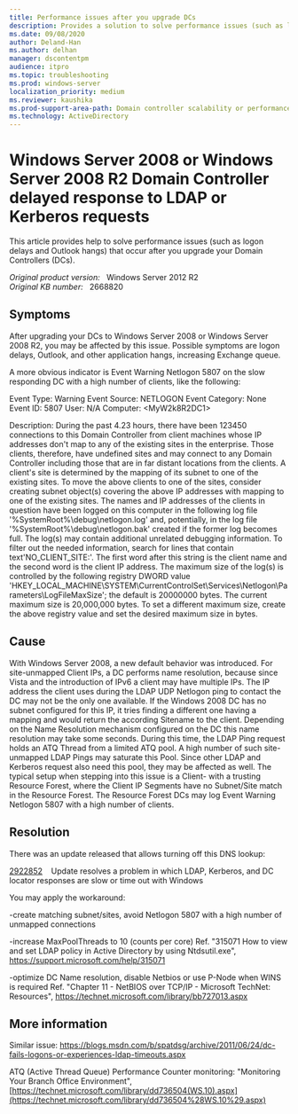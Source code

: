 ```yaml
---
title: Performance issues after you upgrade DCs
description: Provides a solution to solve performance issues (such as logon delays and Outlook hangs) that occur after you upgrade your Domain Controllers (DCs).
ms.date: 09/08/2020
author: Deland-Han
ms.author: delhan
manager: dscontentpm
audience: itpro
ms.topic: troubleshooting
ms.prod: windows-server
localization_priority: medium
ms.reviewer: kaushika
ms.prod-support-area-path: Domain controller scalability or performance (including LDAP)
ms.technology: ActiveDirectory
---
```

# Windows Server 2008 or Windows Server 2008 R2 Domain Controller delayed response to LDAP or Kerberos requests

This article provides help to solve performance issues (such as logon delays and Outlook hangs) that occur after you upgrade your Domain Controllers (DCs).

_Original product version:_ &nbsp; Windows Server 2012 R2  
_Original KB number:_ &nbsp; 2668820

## Symptoms

After upgrading your DCs to Windows Server 2008 or Windows Server 2008 R2, you may be affected by this issue. Possible symptoms are logon delays, Outlook, and other application hangs, increasing Exchange queue.

A more obvious indicator is Event Warning Netlogon 5807 on the slow responding DC with a high number of clients, like the following:

Event Type: Warning
Event Source: NETLOGON
Event Category: None
Event ID: 5807
User: N/A
Computer: \<MyW2k8R2DC1> 

Description:
During the past 4.23 hours, there have been 123450 connections to this Domain Controller from client machines whose IP addresses don't map to any of the existing sites in the enterprise. Those clients, therefore, have undefined sites and may connect to any Domain Controller including those that are in far distant locations from the clients. A client's site is determined by the mapping of its subnet to one of the existing sites. To move the above clients to one of the sites, consider creating subnet object(s) covering the above IP addresses with mapping to one of the existing sites. The names and IP addresses of the clients in question have been logged on this computer in the following log file '%SystemRoot%\debug\netlogon.log' and, potentially, in the log file '%SystemRoot%\debug\netlogon.bak' created if the former log becomes full. The log(s) may contain additional unrelated debugging information. To filter out the needed information, search for lines that contain text'NO_CLIENT_SITE:'. The first word after this string is the client name and the second word is the client IP address. The maximum size of the log(s) is controlled by the following registry DWORD value 'HKEY_LOCAL_MACHINE\SYSTEM\CurrentControlSet\Services\Netlogon\Parameters\LogFileMaxSize'; the default is 20000000 bytes. The current maximum size is 20,000,000 bytes. To set a different maximum size, create the above registry value and set the desired maximum size in bytes. 

## Cause

With Windows Server 2008, a new default behavior was introduced. For site-unmapped Client IPs, a DC performs name resolution, because since Vista and the introduction of IPv6 a client may have multiple IPs. The IP address the client uses during the LDAP UDP Netlogon ping to contact the DC may not be the only one available. If the Windows 2008 DC has no subnet configured for this IP, it tries finding a different one having a mapping and would return the according Sitename to the client.
Depending on the Name Resolution mechanism configured on the DC this name resolution may take some seconds. During this time, the LDAP Ping request holds an ATQ Thread from a limited ATQ pool. A high number of such site-unmapped LDAP Pings may saturate this Pool. Since other LDAP and Kerberos request also need this pool, they may be affected as well.
The typical setup when stepping into this issue is a Client- with a trusting Resource Forest, where the Client IP Segments have no Subnet/Site match in the Resource Forest. The Resource Forest DCs may log Event Warning Netlogon 5807 with a high number of clients.

## Resolution

There was an update released that allows turning off this DNS lookup:

[2922852](https://support.microsoft.com/help/2922852)    Update resolves a problem in which LDAP, Kerberos, and DC locator responses are slow or time out with Windows

You may apply the workaround:

-create matching subnet/sites, avoid Netlogon 5807 with a high number of unmapped connections

-increase MaxPoolThreads to 10 (counts per core)
Ref. "315071 How to view and set LDAP policy in Active Directory by using Ntdsutil.exe", https://support.microsoft.com/help/315071

-optimize DC Name resolution, disable Netbios or use P-Node when WINS is required
Ref. "Chapter 11 - NetBIOS over TCP/IP - Microsoft TechNet: Resources", https://technet.microsoft.com/library/bb727013.aspx

## More information

Similar issue: https://blogs.msdn.com/b/spatdsg/archive/2011/06/24/dc-fails-logons-or-experiences-ldap-timeouts.aspx

ATQ (Active Thread Queue) Performance Counter monitoring:
"Monitoring Your Branch Office Environment", [https://technet.microsoft.com/library/dd736504(WS.10).aspx](https://technet.microsoft.com/library/dd736504%28WS.10%29.aspx)
